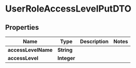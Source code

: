

# UserRoleAccessLevelPutDTO


## Properties

| Name | Type | Description | Notes |
|------------ | ------------- | ------------- | -------------|
|**accessLevelName** | **String** |  |  |
|**accessLevel** | **Integer** |  |  |



